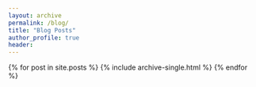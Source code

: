 ```yaml
---
layout: archive
permalink: /blog/
title: "Blog Posts"
author_profile: true
header:
---
```


{% for post in site.posts %}
    {% include archive-single.html %}
{% endfor %}
